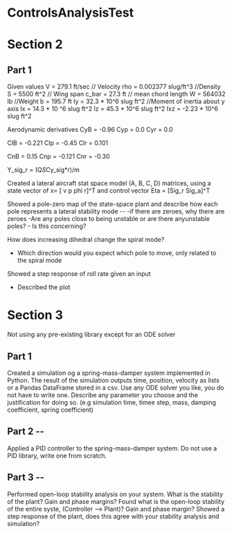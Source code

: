 # ControlsAnalysisTest

# Section 2

## Part 1 
Given values 
V = 279.1 ft/sec    // Velocity
rho = 0.002377 slug/ft^3    //Density
S = 5500 ft^2       // Wing span
c_bar = 27.3 ft     // mean chord length
W = 564032 lb     //Weight
b = 195.7 ft 
Iy = 32.3 * 10^6 slug ft^2  //Moment of inertia about y axis 
Ix = 14.3 * 10 ^6 slug ft^2
Iz = 45.3 * 10^6 slug ft^2 
Ixz = -2.23 * 10^6 slug ft^2
  
  Aerodynamic derivatives 
CyB = -0.96
Cyp = 0.0 
Cyr = 0.0

ClB = -0.221 
Clp = -0.45
Clr = 0.101

CnB = 0.15 
Cnp = -0.121
Cnr = -0.30

Y_sig_r = (Q*S*Cy_sig*r)/m

Created a lateral aircraft stat space model (A, B, C, D) matrices, using a state vector of x= [ v p phi r]^T and control vector Eta = [Sig_r Sig_a]^T

Showed a pole-zero map of the state-space plant and describe how each pole represents a lateral stability mode --
  -if there are zeroes, why there are zeroes 
  -Are any poles close to being unstable or are there anyunstable poles?
    - Is this concerning? 
   
  How does increasing dihedral change the spiral mode?
   - Which direction would you expect which pole to move, only related to the spiral mode
  
  Showed a step response of roll rate given an input 
  - Described the plot


# Section 3 

Not using any pre-existing library except for an ODE solver

## Part 1 
Created a simulation og a spring-mass-damper system implemented in Python. The result of the simulation outputs time, position, velocity as lists or a Pandas DataFrame stored in a csv. Use any ODE solver you like, you do not have to write one. 
Describe any parameter you choose and the justification for doing so. (e.g simulation time, timee step, mass, damping coefficient, spring coefficient)

## Part 2 -- 
Applied a PID controller to the spring-mass-damper system. Do not use a PID library, write one from scratch. 

## Part 3 -- 
Performed open-loop stability analysis on your system. What is the stability of the plant? Gain and phase margins? 
Found what is the open-loop stability of the entire syste, (Controller --> Plant)? Gain and phase margin?
Showed a step response of the plant, does this agree with your stability analysis and simulation?


